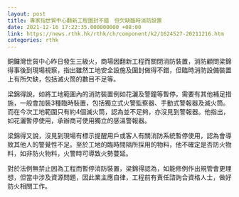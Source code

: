 ```yaml
---
layout: post
title: 專家指世貿中心翻新工程圍封不錯　但欠缺臨時消防設置
date: 2021-12-16 17:22:35.000000000 +08:00
link: https://news.rthk.hk/rthk/ch/component/k2/1624527-20211216.htm
categories: rthk
---
```


銅鑼灣世貿中心昨日發生三級火，商場因翻新工程而關閉消防裝置，消防顧問梁錦得事後到現場視察，指出雖然工地安全設施及圍封做得不錯，但臨時消防設備裝置上有所欠缺，包括滅火筒的數目不足等。

梁錦得說，如將工地範圍內的消防裝置例如花灑及警鐘等暫停，需要有其他補足措施，一般會加裝3種臨時裝置，包括獨立式火警監察器、手動式警報器及滅火筒。而在今次工地範圍只有約4個滅火筒，認為並不足夠，亦沒見到警報器。他指出，如花灑暫停使用，承辦商可使用獨立的感溫警報器。

梁錦得又說，沒見到現場有標示提醒用戶或客人有關消防系統暫停使用，認為會導致其他人的警覺性不足。至於工地的臨時間隔所採用的物料，他不確定是否防火物料，如非防火物料，火警時可導致火勢蔓延。

對於法例無禁止因為工程而暫停消防裝置，梁錦得認為，如能修例作出規管會更理想，但當中涉及資源問題，因此業主應自律，工程前有責任諮詢合資格人士，做好防火相關工作。
